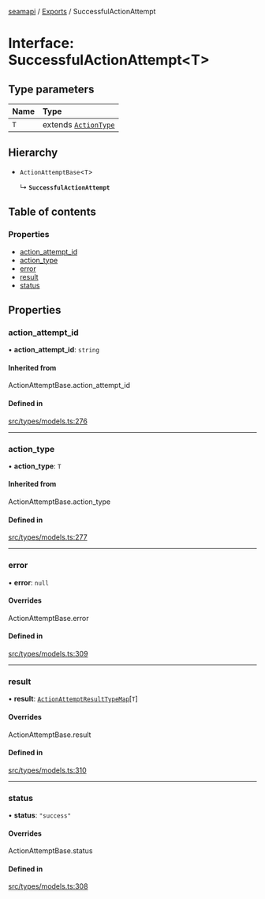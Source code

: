 [seamapi](../README.md) / [Exports](../modules.md) / SuccessfulActionAttempt

# Interface: SuccessfulActionAttempt<T\>

## Type parameters

| Name | Type |
| :------ | :------ |
| `T` | extends [`ActionType`](../modules.md#actiontype) |

## Hierarchy

- `ActionAttemptBase`<`T`\>

  ↳ **`SuccessfulActionAttempt`**

## Table of contents

### Properties

- [action\_attempt\_id](SuccessfulActionAttempt.md#action_attempt_id)
- [action\_type](SuccessfulActionAttempt.md#action_type)
- [error](SuccessfulActionAttempt.md#error)
- [result](SuccessfulActionAttempt.md#result)
- [status](SuccessfulActionAttempt.md#status)

## Properties

### action\_attempt\_id

• **action\_attempt\_id**: `string`

#### Inherited from

ActionAttemptBase.action\_attempt\_id

#### Defined in

[src/types/models.ts:276](https://github.com/seamapi/javascript/blob/main/src/types/models.ts#L276)

___

### action\_type

• **action\_type**: `T`

#### Inherited from

ActionAttemptBase.action\_type

#### Defined in

[src/types/models.ts:277](https://github.com/seamapi/javascript/blob/main/src/types/models.ts#L277)

___

### error

• **error**: ``null``

#### Overrides

ActionAttemptBase.error

#### Defined in

[src/types/models.ts:309](https://github.com/seamapi/javascript/blob/main/src/types/models.ts#L309)

___

### result

• **result**: [`ActionAttemptResultTypeMap`](ActionAttemptResultTypeMap.md)[`T`]

#### Overrides

ActionAttemptBase.result

#### Defined in

[src/types/models.ts:310](https://github.com/seamapi/javascript/blob/main/src/types/models.ts#L310)

___

### status

• **status**: ``"success"``

#### Overrides

ActionAttemptBase.status

#### Defined in

[src/types/models.ts:308](https://github.com/seamapi/javascript/blob/main/src/types/models.ts#L308)
